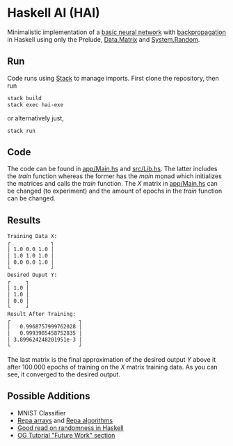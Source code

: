 # Haskell AI (HAI)
Minimalistic implementation of a [basic neural network](https://iamtrask.github.io/2015/07/12/basic-python-network/) with [backpropagation](https://en.wikipedia.org/wiki/Backpropagation) in Haskell using only the Prelude, [Data.Matrix](https://hackage.haskell.org/package/matrix-0.3.6.1) and [System.Random](https://hackage.haskell.org/package/random).

## Run
Code runs using [Stack](https://docs.haskellstack.org/en/stable/README/) to manage imports. First clone the repository, then run

```zsh
stack build
stack exec hai-exe
```
or alternatively just,

```
stack run
```

## Code
The code can be found in [app/Main.hs](app/Main.hs) and [src/Lib.hs](src/Lib.hs). The latter includes the *train* function whereas the former has the *main* monad which initializes the matrices and calls the *train* function.
The *X* matrix in [app/Main.hs](app/Main.hs) can be changed (to experiment) and the amount of epochs in the *train* function can be changed.

## Results
```zsh
Training Data X:
┌             ┐
│ 1.0 0.0 1.0 │
│ 1.0 1.0 1.0 │
│ 0.0 0.0 1.0 │
└             ┘
Desired Ouput Y:
┌     ┐
│ 1.0 │
│ 1.0 │
│ 0.0 │
└     ┘
Result After Training:
┌                      ┐
│   0.9968757999762028 │
│   0.9993985458752835 │
│ 3.899624248201951e-3 │
└                      ┘
```
The last matrix is the final approximation of the desired output *Y* above it after 100.000 epochs of training on the *X* matrix training data. As you can see, it converged to the desired output.

## Possible Additions
- MNIST Classifier
- [Repa arrays](https://hackage.haskell.org/package/repa) and [Repa algorithms](https://hackage.haskell.org/package/repa-algorithms-3.4.1.3)
- [Good read on randomness in Haskell](https://jtobin.io/randomness-in-haskell)
- [OG Tutorial "Future Work" section](https://iamtrask.github.io/2015/07/12/basic-python-network/)

